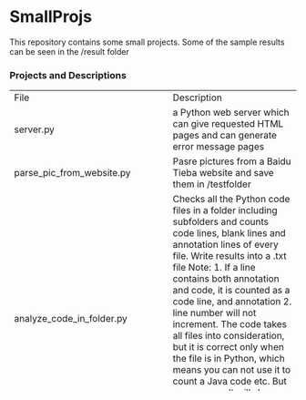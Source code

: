 # SmallProjs
This repository contains some small projects. Some of the sample results can be seen in the /result folder

### Projects and Descriptions  

<table>
  <tr>
    <td>File</td>
    <td>Description</td>
  </tr>
  <tr>
    <td>server.py</td>
    <td>a Python web server which can give requested HTML pages and can generate error message pages</td>
  </tr>
  <tr>
    <td>parse_pic_from_website.py</td>
    <td>Pasre pictures from a Baidu Tieba website and save them in /testfolder</td>
  </tr>
  <tr>
    <td>analyze_code_in_folder.py</td>
    <td>
    Checks all the Python code files in a folder including subfolders and counts code lines, blank lines and annotation lines of every file.
    Write results into a .txt file  
    Note:    
    1. If a line contains both annotation and code, it is counted as a code line, and annotation
    2. line number will not increment. The code takes all files into consideration, but it is correct only when the file is in Python, which means you can not use it to count a Java code etc. But a wrong result will show up in output txt if the Java(or something else) file is in the folder.  
    3. testcase in /testfolder
    </td>
    </tr>
    <tr><td>activation_key_generator_redis.py</td><td>Generate 20 activation keys and store them in a Redis database. Using uuid.</td></tr>
    <tr><td>activation_key_generator_mysql.py</td><td>Generate 20 activation keys and store them in a MySQL database. Using hashlib sha1.</td></tr>
    <tr><td>PILsample.py</td><td>Add a number at the top right corner of a picture. testcase in /results.</td></tr>
    <tr><td>generate_code_pic.py</td><td>Generate an image verificaion code. see /results/code.jpg.</td></tr>
    <tr><td>Johnsons.java</td><td>Read data from johnsonsGraphData.txt and run Johnson's algorithm.</td></tr>

</table>
